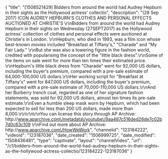 {
    "title": "[1508521429] Bidders from around the world had Audrey Hepburn in their sights as the Hollywood actress' collectio",
    "description": "(28 Sep 2017) ICON AUDREY HEPBURN'S CLOTHES AND PERSONAL EFFECTS AUCTIONED AT CHRISTIE'S \r\nBidders from around the world had Audrey Hepburn in their sights on Wednesday (27SEPT2017) as the Hollywood actress' collection of clothes and personal effects were auctioned at Christie's in London. \r\nHepburn, who died in 1993, was a film icon whose best-known movies included \"Breakfast at Tiffany's,\" \"Charade\" and \"My Fair Lady.\" \r\nBut she was also a towering figure in the fashion world, credited with popularising the concept of the \"little black dress\".\r\nSome of the items on sale went for more than ten times their estimated price. \r\nHepburn's little black dress from \"Charade\" went for 92,000 US dollars, including the buyer's premium, compared with a pre-sale estimate of 64,000-100,000 US dollars.\r\nHer working script for \"Breakfast at Tiffany's\" went for 847,000 US dollars, including the buyer's premium, compared with a pre-sale estimate of 70,000-110,000 US dollars.\r\nAnd her Burberry trench coat, regarded as one of her signature fashion statements, was sold for 92,000 US dollars, almost ten times its pre-sale estimate.\r\nEven a humble sleep mask worn by Hepburn, which had been expected to sell for less than 200 US dollars, made more than 8,000.\r\n\r\n\r\nYou can license this story through AP Archive: http:\/\/www.aparchive.com\/metadata\/youtube\/9aa487c516ded26de7c02b7d0c63c109 \r\nFind out more about AP Archive: http:\/\/www.aparchive.com\/HowWeWork",
    "channelid": "123184222",
    "videoid": "123187036",
    "date_created": "1506999725",
    "date_modified": "1508436481",
    "type": "captivate",
    "layout": "channelVideo",
    "url": "\/c1\/bidders-from-around-the-world-had-audrey-hepburn-in-their-sights-as-the-hollywood-actress-collectio\/123184222-123187036"
}